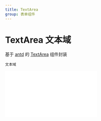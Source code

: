 ```yaml
---
title: TextArea
group: 表单组件
---
```


# TextArea 文本域

基于 <a href="https://ant-design.antgroup.com/index-cn" target="_blank">antd</a> 的 <a href="https://ant-design.antgroup.com/components/input-cn#inputtextarea" target="_blank">TextArea</a> 组件封装

<code src='./form/textarea'>文本域</code>

<embed src="./index.md#L16-L20"></embed>
